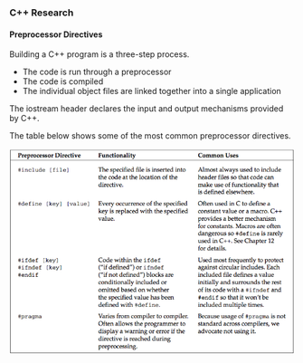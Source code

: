 ### C++ Research

#### Preprocessor Directives

Building a C++ program is a three-step process.

* The code is run through a preprocessor
* The code is compiled
* The individual object files are linked together into a single application

The iostream header declares the input and output mechanisms provided by C++.

The table below shows some of the most common preprocessor directives.

<img src="preprocessor_directives.png" alt="">